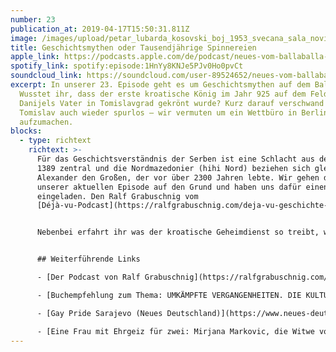 ```yaml
---
number: 23
publication_at: 2019-04-17T15:50:31.811Z
image: /images/upload/petar_lubarda_kosovski_boj_1953_svecana_sala_novi_dvor_beograd.jpeg
title: Geschichtsmythen oder Tausendjährige Spinnereien
apple_link: https://podcasts.apple.com/de/podcast/neues-vom-ballaballa-balkan-episode-23-geschichtsmythen/id1170436903?i=1000435160030
spotify_link: spotify:episode:1HnYy8KNJe5PJv0Ho0pvCt
soundcloud_link: https://soundcloud.com/user-89524652/neues-vom-ballaballa-balkan-episode-23-geschichtsmythen-oder-tausendjahrige-spinnereien
excerpt: In unserer 23. Episode geht es um Geschichtsmythen auf dem Balkan.
  Wusstet ihr, dass der erste kroatische König im Jahr 925 auf dem Feld von
  Danijels Vater in Tomislavgrad gekrönt wurde? Kurz darauf verschwand König
  Tomislav auch wieder spurlos – wir vermuten um ein Wettbüro in Berlin
  aufzumachen.
blocks:
  - type: richtext
    richtext: >-
      Für das Geschichtsverständnis der Serben ist eine Schlacht aus dem Jahr
      1389 zentral und die Nordmazedonier (hihi Nord) beziehen sich gleich auf
      Alexander den Großen, der vor über 2300 Jahren lebte. Wir gehen dem in
      unserer aktuellen Episode auf den Grund und haben uns dafür einen Experten
      eingeladen. Den Ralf Grabuschnig vom
      [Déjà-vu-Podcast](https://ralfgrabuschnig.com/deja-vu-geschichte-podcast/).


      Nebenbei erfahrt ihr was der kroatische Geheimdienst so treibt, wie heftig die Reaktionen auf die Ankündigung der ersten Gay Pride in Sarajevo ausfielen und warum nicht alle feministischen Soziologieprofessorinnen gute Menschen sind.


      ## Weiterführende Links

      - [Der Podcast von Ralf Grabuschnig](https://ralfgrabuschnig.com/deja-vu-geschichte-podcast/)

      - [Buchempfehlung zum Thema: UMKÄMPFTE VERGANGENHEITEN. DIE KULTUR DER ERINNERUNG IM POSTJUGOSLAWISCHEN RAUM (Todor Kujlic)](https://www.verbrecherverlag.de/book.php?id=368)

      - [Gay Pride Sarajevo (Neues Deutschland)](https://www.neues-deutschland.de/artikel/1116248.csd-erste-gay-pride-bosnien-herzegowina.html)

      - [Eine Frau mit Ehrgeiz für zwei: Mirjana Markovic, die Witwe von Milosevic, ist tot (NZZ)](https://www.nzz.ch/international/eine-frau-mit-ehrgeiz-fuer-zwei-mirjana-markovic-die-witwe-milosevics-ist-tot-ld.1475407)
---
```

